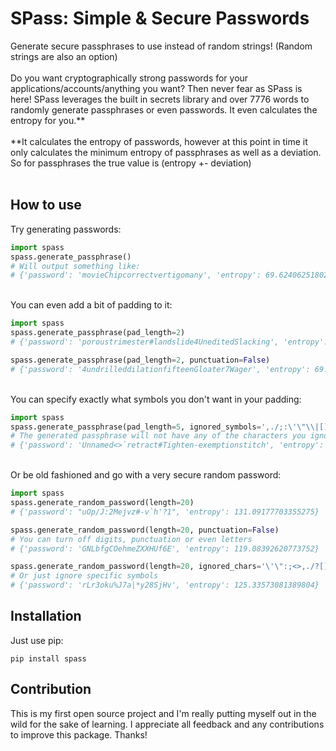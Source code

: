 # SPass: Simple & Secure Passwords #

Generate secure passphrases to use instead of random strings! (Random strings are also an option) <br>
<br>
Do you want cryptographically strong passwords for your applications/accounts/anything you want? Then
never fear as SPass is here! SPass leverages the built in secrets library and over 7776 words to randomly
generate passphrases or even passwords. It even calculates the entropy for you.**
<br><br>
**It calculates the entropy of passwords, however at this point in time it only calculates the minimum entropy
of passphrases as well as a deviation. So for passphrases the true value is (entropy +- deviation)
<br><br>

## How to use ##
Try generating passwords:

```python
import spass
spass.generate_passphrase()
# Will output something like:
# {'password': 'movieChipcorrectvertigomany', 'entropy': 69.62406251802891, 'deviation': 0.0}
```

<br>
You can even add a bit of padding to it:

```python
import spass
spass.generate_passphrase(pad_length=2)
# {'password': 'poroustrimester#landslide4UneditedSlacking', 'entropy': 69.62406251802891, 'deviation': 10.784634845557521}

spass.generate_passphrase(pad_length=2, punctuation=False)
# {'password': '4undrilleddilationfifteenGloater7Wager', 'entropy': 69.62406251802891, 'deviation': 6.643856189774725}
```
<br>
You can specify exactly what symbols you don't want in your padding:

```python
import spass
spass.generate_passphrase(pad_length=5, ignored_symbols=',./;:\'\"\\|[]{}()')
# The generated passphrase will not have any of the characters you ignored in the padding
# {'password': 'Unnamed<>`retract#Tighten-exemptionstitch', 'entropy': 69.62406251802891, 'deviation': 23.774437510817343}
```
<br>
Or be old fashioned and go with a very secure random password:

```python
import spass
spass.generate_random_password(length=20)
# {'password': "uOp/J:2Mejvz#-v`h'?1", 'entropy': 131.09177703355275}

spass.generate_random_password(length=20, punctuation=False)
# You can turn off digits, punctuation or even letters
# {'password': 'GNLbfgCOehmeZXXHUf6E', 'entropy': 119.08392620773752}

spass.generate_random_password(length=20, ignored_chars='\'\":;<>,./?[]{}\\()')
# Or just ignore specific symbols
# {'password': 'rLr3oku%J7a|*y28SjHv', 'entropy': 125.33573081389804}
```

## Installation ##
Just use pip:
```
pip install spass
```

## Contribution ##
This is my first open source project and I'm really putting myself out in the wild for the sake of
learning. I appreciate all feedback and any contributions to improve this package. Thanks!